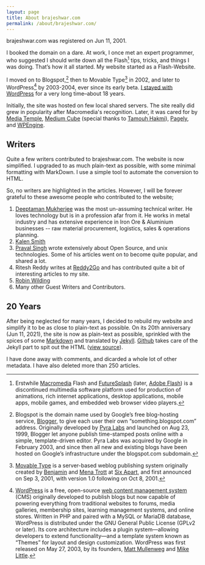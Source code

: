 ```yaml
---
layout: page
title: About brajeshwar.com
permalink: /about/brajeshwar.com/
---
```


brajeshwar.com was registered on Jun 11, 2001.

I booked the domain on a dare. At work, I once met an expert programmer, who suggested I should write down all the Flash[^Flash] tips, tricks, and things I was doing. That’s how it all started. My website started as a Flash-Website.

I moved on to Blogspot,[^Blogspot] then to Movable Type[^MovableType] in 2002, and later to WordPress[^WordPress] by 2003-2004, ever since its early beta. [I stayed with WordPress](/2024/wordpress/) for a very long time–about 18 years.

Initially, the site was hosted on few local shared servers. The site really did grew in popularity after Macromedia's recognition. Later, it was cared for by [Media Temple](https://mediatemple.net), [Medium Cube](https://mediumcube.com) (special thanks to [Tamouh Hakmi](https://www.linkedin.com/in/tamouh/)), [Pagely](https://pagely.com), and [WPEngine](https://wpengine.com).

## Writers

Quite a few writers contributed to brajeshwar.com. The website is now simplified. I upgraded to as much plain-text as possible, with some minimal formatting with MarkDown. I use a simple tool to automate the conversion to HTML.

So, no writers are highlighted in the articles. However, I will be forever grateful to these awesome people who contributed to the website;

1. [Deeptaman Mukherjee](https://www.linkedin.com/in/deeptamanmukherjee/) was the most un-assuming technical writer. He loves technology but is in a profession afar from it. He works in metal industry and has extensive experience in Iron Ore & Aluminium businesses -- raw material procurement, logistics, sales & operations planning.
2. [Kalen Smith](https://www.linkedin.com/in/kalen-smith-044b9413/)
3. [Praval Singh](https://praval.com) wrote extensively about Open Source, and unix technologies. Some of his articles went on to become quite popular, and shared a lot.
4. Ritesh Reddy writes at [Reddy2Go](https://www.reddy2go.com) and has contributed quite a bit of interesting articles to my site.
5. [Robin Wilding](https://www.linkedin.com/in/robin-wilding-91456428/)
6. Many other Guest Writers and Contributors.

## 20 Years

After being neglected for many years, I decided to rebuild my website and simplify it to be as close to plain-text as possible. On its 20th anniversary (Jun 11, 2021), the site is now as plain-text as possible, sprinkled with the spices of some [Markdown](https://en.wikipedia.org/wiki/Markdown) and translated by [Jekyll](https://jekyllrb.com). [Github](https://github.com) takes care of the Jekyll part to spit out the HTML ([view source](https://github.com/brajeshwar/brajeshwar.github.io)).

I have done away with comments, and dicarded a whole lot of other metadata. I have also deleted more than 250 articles.


[^Flash]: Erstwhile [Macromedia](https://en.wikipedia.org/wiki/Macromedia) Flash and [FutureSplash](https://www.webdesignmuseum.org/software/futuresplash-animator-in-1996) (later, [Adobe Flash](https://en.wikipedia.org/wiki/Adobe_Flash)) is a discontinued multimedia software platform used for production of animations, rich internet applications, desktop applications, mobile apps, mobile games, and embedded web browser video players.

[^Blogspot]: Blogspot is the domain name used by Google’s free blog-hosting service, [Blogger](https://en.wikipedia.org/wiki/Blogger_(service)), to give each user their own “something.blogspot.com” address. Originally developed by [Pyra Labs](https://en.wikipedia.org/wiki/Pyra_Labs) and launched on Aug 23, 1999, Blogger let anyone publish time-stamped posts online with a simple, template-driven editor. Pyra Labs was acquired by Google in February 2003, and since then all new and existing blogs have been hosted on Google’s infrastructure under the blogspot.com subdomain.

[^MovableType]: [Movable Type](https://en.wikipedia.org/wiki/Movable_Type) is a server-based weblog publishing system originally created by [Benjamin](https://en.wikipedia.org/wiki/Benjamin_Trott) and [Mena Trott](https://en.wikipedia.org/wiki/Mena_Grabowski_Trott) at [Six Apart](https://en.wikipedia.org/wiki/Six_Apart), and first announced on Sep 3, 2001, with version 1.0 following on Oct 8, 2001.

[^WordPress]: [WordPress](https://en.wikipedia.org/wiki/WordPress) is a free, open-source [web content management system](https://en.wikipedia.org/wiki/Web_content_management_system) (CMS) originally developed to publish blogs but now capable of powering everything from traditional websites to forums, media galleries, membership sites, learning management systems, and online stores. Written in PHP and paired with a MySQL or MariaDB database, WordPress is distributed under the GNU General Public License (GPLv2 or later). Its core architecture includes a plugin system—allowing developers to extend functionality—and a template system known as “Themes” for layout and design customization. WordPress was first released on May 27, 2003, by its founders, [Matt Mullenweg](https://en.wikipedia.org/wiki/Matt_Mullenweg) and  [Mike Little](https://en.wikipedia.org/wiki/Mike_Little).